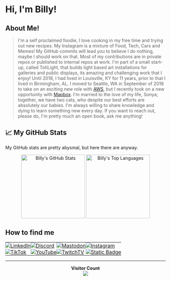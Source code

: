 # Hi, I'm Billy!

## About Me!

> I'm a self proclaimed foodie, I love cooking in my free time and trying out new recipes. My Instagram is a mixture of Food, Tech, Cars and Memes! My GitHub commits will lead you to believe I do nothing, maybe I should work on that. Most of my contributions are in private repos or published to internal repos at work. I'm part of a small start-up, called TotiLight, that builds light based art installations for galleries and public displays, its amazing and challenging work that I enjoy! Until 2018, I had lived in Louisville, KY for 11 years, prior to that I lived in Birmingham, AL. I moved to Seattle, WA in September of 2018 to take on an exciting new role with [AWS](https://aws.amazon.com/), but I recently took on a new opportunity with [Mapbox](https://www.mapbox.com/). I'm married to the love of my life, Sonya; together, we have two cats, who despite our best efforts are absolutely our babies. I'm always willing to share knowledge and dying to learn something new every day. If you want to reach out, please do, I'm pretty much an open book, ask me anything!

## 📈 My GitHub Stats

My GitHub stats are pretty abysmal, but here there are anyway. 

<p align="center">
  <img height="200" src="https://github-stats.billyjbryant.com/api?username=billyjbryant&rank_icon=github&theme=gotham&hide_border=true&bg_color=00000000&hide_title=true" alt="Billy's GitHub Stats" />
  <img height="200" src="https://github-stats.billyjbryant.com/api/top-langs/?username=anuraghazra&layout=donut&theme=gotham&hide_border=true&bg_color=00000000&hide_title=true" alt="Billy's Top Languages" />
</p>

## How to find me

<p align="center">
  <table align="center" border="0" style="border-collapse: collapse; border: 0;">
    <tr border="0">
      <td border="0" style="padding: 0; margin: 0; border: 0;">
        <a href="https://www.linkedin.com/in/billyjbryant/" rel="noreferrer" target="_blank"><img src="https://img.shields.io/badge/LinkedIn-Follow?style=for-the-badge&logo=linkedin&logoColor=white&labelColor=%230A66C2&color=000000" alt="LinkedIn"></a>
      </td>
      <td border="0" style="padding: 0; margin: 0; border: 0;">
        <a href="https://discord.gg/Av4QXY5Zp6" rel="noreferrer" target="_blank"><img src="https://img.shields.io/badge/Discord-Chat%20with%20me?style=for-the-badge&logo=discord&logoColor=white&labelColor=%235865F2&color=000000" alt="Discord"></a>
      </td>
      <td border="0" style="padding: 0; margin: 0; border: 0;">
        <a href="https://defcon.social/@billyjbryant" rel="me noreferrer" target="_blank"><img src="https://img.shields.io/badge/Mastodon-Follow%20Me?style=for-the-badge&logo=mastodon&logoColor=white&labelColor=%236364FF&color=000000" alt="Mastodon"></a>
      </td>
      <td border="0" style="padding: 0; margin: 0; border: 0;">
        <a href="https://instagram.com/billyjbryant" rel="noreferrer" target="_blank"><img src="https://img.shields.io/badge/Instagram-Follow?style=for-the-badge&logo=instagram&logoColor=white&labelColor=%23E4405F&color=000000" alt="Instagram"></a></td>
    </tr>
    <tr border="0">
      <td border="0" style="padding: 0; margin: 0; border: 0;">
        <a href="https://tiktok.com/@billyjbryant" rel="noreferrer" target="_blank"><img src="https://img.shields.io/badge/TikTok-Follow?style=for-the-badge&logo=tiktok&logoColor=white&labelColor=%23397684&color=000000" alt="TikTok"></a>
      </td>
      <td border="0" style="padding: 0; margin: 0; border: 0;">
        <a href="https://www.youtube.com/@billyjbryant" rel="noreferrer" target="_blank"><img src="https://img.shields.io/badge/YouTube-Follow?style=for-the-badge&logo=youtube&logoColor=white&labelColor=%23FF0000&color=000000" alt="YouTube"></a>
      </td>
      <td border="0" style="padding: 0; margin: 0; border: 0;">
        <a href="https://twitch.tv/billyjbryant" rel="noreferrer" target="_blank"><img src="https://img.shields.io/badge/Twitch-Follow?style=for-the-badge&logo=twitch&logoColor=white&labelColor=%239146FF&color=000000" alt="TwitchTV"></a>
      </td>
      <td border="0" style="padding: 0; margin: 0; border: 0;">
        <a href="https://bio.link/billyjbryant" rel="noreferrer" target="_blank"><img alt="Static Badge" src="https://img.shields.io/badge/BioLink-Follow?style=for-the-badge&logo=biolink&logoColor=white&labelColor=%235548ff&color=000000" alt="BioLink"></a>
      </td>
    </tr>
  </table>
</p>

---

<p align="center"> 
  <b>Visitor Count</b><br>
  <img src="https://profile-counter.glitch.me/BillyJBryant/count.svg" />
</p>
